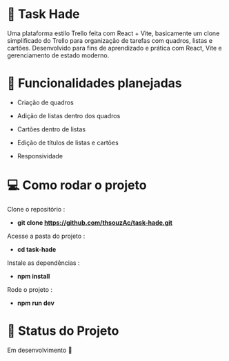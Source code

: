 # 📌 **Task Hade**

Uma plataforma estilo Trello feita com React + Vite, basicamente um clone simplificado do Trello para organização de tarefas com quadros, listas e cartões. Desenvolvido para fins de aprendizado e prática com React, Vite e gerenciamento de estado moderno.


# 🧠 **Funcionalidades planejadas**

- Criação de quadros

- Adição de listas dentro dos quadros

- Cartões dentro de listas

- Edição de títulos de listas e cartões

- Responsividade

# **💻 Como rodar o projeto**

Clone o repositório :

- **git clone https://github.com/thsouzAc/task-hade.git**

Acesse a pasta do projeto :

- **cd task-hade**

Instale as dependências :

- **npm install**

Rode o projeto :

- **npm run dev**

# 📅 **Status do Projeto**

Em desenvolvimento 🚧
